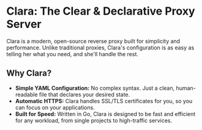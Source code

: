 # Clara: The Clear & Declarative Proxy Server

Clara is a modern, open-source reverse proxy built for simplicity and performance. Unlike traditional proxies, Clara's configuration is as easy as telling her what you need, and she'll handle the rest.

## Why Clara?

* **Simple YAML Configuration:** No complex syntax. Just a clean, human-readable file that declares your desired state.
* **Automatic HTTPS:** Clara handles SSL/TLS certificates for you, so you can focus on your applications.
* **Built for Speed:** Written in Go, Clara is designed to be fast and efficient for any workload, from single projects to high-traffic services.
